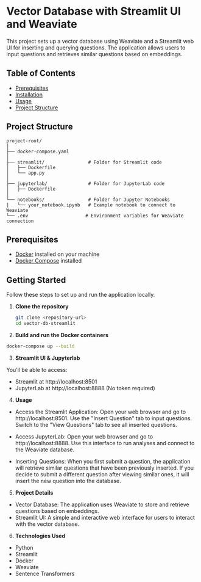 # Vector Database with Streamlit UI and Weaviate

This project sets up a vector database using Weaviate and a Streamlit web UI for inserting and querying questions. The application allows users to input questions and retrieves similar questions based on embeddings.

## Table of Contents

- [Prerequisites](#prerequisites)
- [Installation](#installation)
- [Usage](#usage)
- [Project Structure](#project-structure)

## Project Structure
```
project-root/
│
├── docker-compose.yaml
│
├── streamlit/                # Folder for Streamlit code
│   ├── Dockerfile
│   └── app.py
│
├── jupyterlab/               # Folder for JupyterLab code
│   ├── Dockerfile
│
└── notebooks/                # Folder for Jupyter Notebooks
|   └── your_notebook.ipynb   # Example notebook to connect to Weaviate
└── .env                     # Environment variables for Weaviate connection
```
## Prerequisites

- [Docker](https://www.docker.com/get-started) installed on your machine
- [Docker Compose](https://docs.docker.com/compose/) installed

## Getting Started

Follow these steps to set up and run the application locally.

1. **Clone the repository**

   ```bash
   git clone <repository-url>
   cd vector-db-streamlit
   ```

2. **Build and run the Docker containers**

```bash
docker-compose up --build
```

3. **Streamlit UI & Jupyterlab**

You’ll be able to access:
- Streamlit at http://localhost:8501
- JupyterLab at http://localhost:8888 (No token required)

4. **Usage**

- Access the Streamlit Application:
Open your web browser and go to http://localhost:8501.
Use the "Insert Question" tab to input questions.
Switch to the "View Questions" tab to see all inserted questions.

- Access JupyterLab:
Open your web browser and go to http://localhost:8888.
Use this interface to run analyses and connect to the Weaviate database.

- Inserting Questions:
When you first submit a question, the application will retrieve similar questions that have been previously inserted.
If you decide to submit a different question after viewing similar ones, it will insert the new question into the database.


5. **Project Details**
- Vector Database: The application uses Weaviate to store and retrieve questions based on embeddings.
- Streamlit UI: A simple and interactive web interface for users to interact with the vector database.

6. **Technologies Used**
- Python
- Streamlit
- Docker
- Weaviate
- Sentence Transformers
